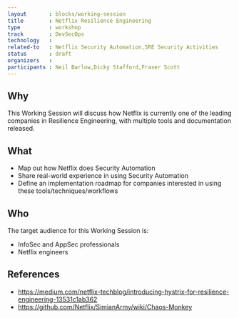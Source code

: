 ```yaml
---
layout       : blocks/working-session
title        : Netflix Resilience Engineering
type         : workshop
track        : DevSecOps
technology   :
related-to   : Netflix Security Automation,SRE Security Activities
status       : draft
organizers   :
participants : Neil Barlow,Dicky Stafford,Fraser Scott
---
```



## Why

This Working Session will discuss how Netflix is currently one of the leading companies in Resilience Engineering, with multiple tools and documentation released.

## What

 - Map out how Netflix does Security Automation
 - Share real-world experience in using Security Automation
 - Define an implementation roadmap for companies interested in using these tools/techniques/workflows

## Who

The target audience for this Working Session is:

 - InfoSec and AppSec professionals
 - Netflix engineers


## References

 - https://medium.com/netflix-techblog/introducing-hystrix-for-resilience-engineering-13531c1ab362
 - https://github.com/Netflix/SimianArmy/wiki/Chaos-Monkey
